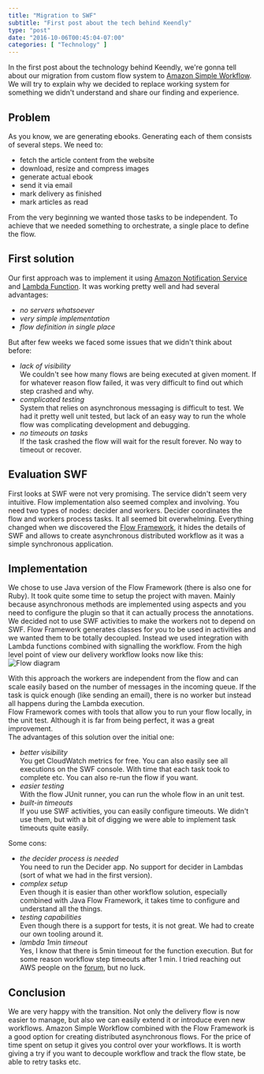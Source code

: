 ```yaml
---
title: "Migration to SWF"
subtitle: "First post about the tech behind Keendly"
type: "post"
date: "2016-10-06T00:45:04-07:00"
categories: [ "Technology" ]
---
```


In the first post about the technology behind Keendly, we're gonna tell about our migration from custom flow system to [Amazon Simple Workflow](https://aws.amazon.com/swf/). We will try to explain why we decided to replace working system for something we didn't understand and share our finding and experience.

Problem
------

As you know, we are generating ebooks. Generating each of them consists of several steps. We need to:

* fetch the article content from the website
* download, resize and compress images
* generate actual ebook
* send it via email
* mark delivery as finished
* mark articles as read

From the very beginning we wanted those tasks to be independent. To achieve that we needed something to orchestrate, a single place to define the flow.

First solution
----

Our first approach was to implement it using [Amazon Notification Service](https://aws.amazon.com/sns/) and [Lambda Function](https://aws.amazon.com/lambda/). It was working pretty well and had several advantages:

* _no servers whatsoever_
* _very simple implementation_
* _flow definition in single place_

But after few weeks we faced some issues that we didn't think about before:

* _lack of visibility_  
  We couldn't see how many flows are being executed at given moment. If for whatever reason flow failed, it was very difficult to find out which step crashed and why.
* _complicated testing_  
  System that relies on asynchronous messaging is difficult to test. We had it pretty well unit tested, but lack of an easy way to run the whole flow was complicating development and debugging.
* _no timeouts on tasks_  
  If the task crashed the flow will wait for the result forever. No way to timeout or recover.

Evaluation SWF
----

First looks at SWF were not very promising. The service didn't seem very intuitive. Flow implementation also seemed complex and involving. You need two types of nodes: decider and workers. Decider coordinates the flow and workers process tasks. It all seemed bit overwhelming. Everything changed when we discovered the [Flow Framework](https://aws.amazon.com/swf/details/flow/), it hides the details of SWF and allows to create asynchronous distributed workflow as it was a simple synchronous application.

Implementation
----

We chose to use Java version of the Flow Framework (there is also one for Ruby). It took quite some time to setup the project with maven. Mainly because asynchronous methods are implemented using aspects and you need to configure the plugin so that it can actually process the annotations.  
We decided not to use SWF activities to make the workers not to depend on SWF. Flow Framework generates classes for you to be used in activities and we wanted them to be totally decoupled. Instead we used integration with Lambda functions combined with signalling the workflow.
From the high level point of view our delivery workflow looks now like this:
![Flow diagram](/img/migration-to-swf/diagram.png)

With this approach the workers are independent from the flow and can scale easily based on the number of messages in the incoming queue. If the task is quick enough (like sending an email), there is no worker but instead all happens during the Lambda execution.  
Flow Framework comes with tools that allow you to run your flow locally, in the unit test. Although it is far from being perfect, it was a great improvement.  
The advantages of this solution over the initial one:

* _better visibility_  
  You get CloudWatch metrics for free. You can also easily see all executions on the SWF console. With time that each task took to complete etc. You can also re-run the flow if you want.  
* _easier testing_  
  With the flow JUnit runner, you can run the whole flow in an unit test.  
* _built-in timeouts_  
  If you use SWF activities, you can easily configure timeouts. We didn't use them, but with a bit of digging we were able to implement task timeouts quite easily.

Some cons:

* _the decider process is needed_  
  You need to run the Decider app. No support for decider in Lambdas (sort of what we had in the first version).
* _complex setup_  
  Even though it is easier than other workflow solution, especially combined with Java Flow Framework, it takes time to configure and understand all the things.
* _testing capabilities_  
  Even though there is a support for tests, it is not great. We had to create our own tooling around it.
* _lambda 1min timeout_  
  Yes, I know that there is 5min timeout for the function execution. But for some reason workflow step timeouts after 1 min. I tried reaching out AWS people on the [forum](https://forums.aws.amazon.com/thread.jspa?threadID=236001&tstart=0), but no luck.

Conclusion
----

We are very happy with the transition. Not only the delivery flow is now easier to manage, but also we can easily extend it or introduce even new workflows. Amazon Simple Workflow combined with the Flow Framework is a good option for creating distributed asynchronous flows. For the price of time spent on setup it gives you control over your workflows. It is worth giving a try if you want to decouple workflow and  track the flow state, be able to retry tasks etc.
